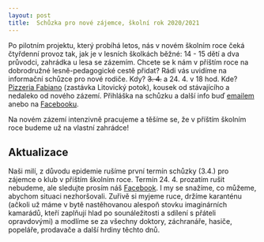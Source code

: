 ```yaml
---
layout: post
title:  Schůzka pro nové zájemce, školní rok 2020/2021
---
```


Po pilotním projektu, který probíhá letos, nás v novém školním roce čeká čtyřdenní provoz tak, jak je v lesních školkách běžné: 14 - 15 dětí a dva průvodci, zahrádka u lesa se zázemím. Chcete se k nám v příštím roce na dobrodružné lesně-pedagogické cestě přidat? Rádi vás uvidíme na informační schůzce pro nové rodiče. Kdy? ~~3. 4.~~ a 24. 4. v 18 hod. Kde? [Pizzeria Fabiano](https://ristorantefabiano.cz/) (zastávka Litovický potok), kousek od stávajícího a nedaleko od nového zázemí. Přihláška na schůzku a další info buď [emailem](mailto:{{site.email}}) anebo na [Facebooku]({{site.facebook}}).

Na novém zázemí intenzivně pracujeme a těšíme se, že v příštím školním roce budeme už na vlastní zahrádce!

Aktualizace
-----------

Naši milí, z důvodu epidemie rušíme první termín schůzky (3.4.) pro zájemce o klub v příštím školním roce. Termín 24. 4. prozatím rušit nebudeme, ale sledujte prosím náš [Facebook]({{site.facebook}}). I my se snažíme, co můžeme, abychom situaci nezhoršovali. Zuřivě si myjeme ruce, držíme karanténu (ačkoli už máme v bytě nastěhovanou alespoň stovku imaginárních kamarádů, kteří zaplňují hlad po sounáležitosti a sdílení s přáteli opravdovými) a modlíme se za všechny doktory, záchranáře, hasiče, popeláře, prodavače a další hrdiny těchto dnů.
